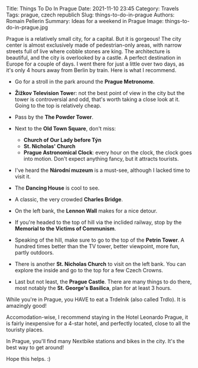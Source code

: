 Title: Things To Do In Prague
Date: 2021-11-10 23:45
Category: Travels
Tags: prague, czech republich
Slug: things-to-do-in-prague
Authors: Romain Pellerin
Summary: Ideas for a weekend in Prague
Image: things-to-do-in-prague.jpg

Prague is a relatively small city, for a capital. But it is gorgeous! The city center is almost exclusively made of pedestrian-only areas, with narrow streets full of live where cobble stones are king. The architecture is beautiful, and the city is overlooked by a castle. A perfect destination in Europe for a couple of days. I went there for just a little over two days, as it's only 4 hours away from Berlin by train. Here is what I recommend.

- Go for a stroll in the park around the **Prague Metronome**.
- **Žižkov Television Towe**r: not the best point of view in the city but the tower is controversial and odd, that's worth taking a close look at it. Going to the top is relatively cheap.
- Pass by the **The Powder Tower**.
- Next to the **Old Town Square**, don't miss:

    - **Church of Our Lady before Týn**
    - **St. Nicholas' Church**
    - **Prague Astronomical Clock**: every hour on the clock, the clock goes into motion. Don't expect anything fancy, but it attracts tourists.

- I've heard the **Národní muzeum** is a must-see, although I lacked time to visit it.
- The **Dancing House** is cool to see.
- A classic, the very crowded **Charles Bridge**.
- On the left bank, the **Lennon Wall** makes for a nice detour.
- If you're headed to the top of hill via the inclided railway, stop by the **Memorial to the Victims of Communism**.
- Speaking of the hill, make sure to go to the top of the **Petrin Tower**. A hundred times better than the TV tower, better viewpoint, more fun, partly outdoors.
- There is another **St. Nicholas Church** to visit on the left bank. You can explore the inside and go to the top for a few Czech Crowns.
- Last but not least, the **Prague Castle**. There are many things to do there, most notably the **St. George's Basilica**, plan for at least 3 hours.

While you're in Prague, you HAVE to eat a Trdelník (also called Trdlo). It is amazingly good!

Accomodation-wise, I recommend staying in the Hotel Leonardo Prague, it is fairly inexpensive for a 4-star hotel, and perfectly located, close to all the touristy places.

In Prague, you'll find many Nextbike stations and bikes in the city. It's the best way to get around!

Hope this helps. :)
